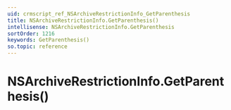 ```yaml
---
uid: crmscript_ref_NSArchiveRestrictionInfo_GetParenthesis
title: NSArchiveRestrictionInfo.GetParenthesis()
intellisense: NSArchiveRestrictionInfo.GetParenthesis
sortOrder: 1216
keywords: GetParenthesis()
so.topic: reference
---
```


# NSArchiveRestrictionInfo.GetParenthesis()

